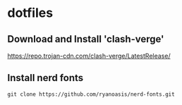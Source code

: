# dotfiles

## Download and Install 'clash-verge'

https://repo.trojan-cdn.com/clash-verge/LatestRelease/

## Install nerd fonts

```shell
git clone https://github.com/ryanoasis/nerd-fonts.git
```
